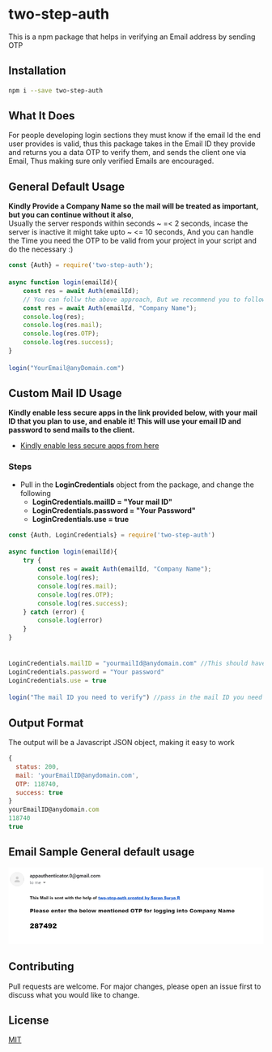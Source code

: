 # two-step-auth

This is a npm package that helps in verifying an Email address by sending OTP

## Installation

```bash
npm i --save two-step-auth
```
## What It Does
For people developing login sections they must know if the email Id the end user provides is valid, thus this package takes in the Email ID they provide and returns you a data OTP to verify them, and sends the client one via Email, Thus making sure only verified Emails are encouraged.

## General Default Usage

**Kindly Provide a Company Name so the mail will be treated as important, but you can continue without it also**,<br/>
Usually the server responds within seconds ~ =< 2 seconds, incase the server is inactive it might take upto ~ <= 10 seconds, 
And you can handle the Time you need the OTP to be valid from your project in your script and do the necessary :)

```node.js
const {Auth} = require('two-step-auth');

async function login(emailId){
    const res = await Auth(emailId);
    // You can follw the above approach, But we recommend you to follow the one below, as the mails will be treated as important
    const res = await Auth(emailId, "Company Name");
    console.log(res);
    console.log(res.mail);
    console.log(res.OTP);
    console.log(res.success);
}

login("YourEmail@anyDomain.com")

```

## Custom Mail ID Usage

**Kindly enable less secure apps in the link provided below, with your mail ID that you plan to use, and enable it! This will use your email ID and password to send mails to the client.** 

- [Kindly enable less secure apps from here](https://myaccount.google.com/lesssecureapps)

### Steps
- Pull in the **LoginCredentials** object from the package, and change the following
  - **LoginCredentials.mailID = "Your mail ID"**
  - **LoginCredentials.password = "Your Password"**
  - **LoginCredentials.use = true**

```node.js
const {Auth, LoginCredentials} = require('two-step-auth')

async function login(emailId){
    try {
        const res = await Auth(emailId, "Company Name");
        console.log(res);
        console.log(res.mail);
        console.log(res.OTP);
        console.log(res.success);
    } catch (error) {
        console.log(error)
    }
}


LoginCredentials.mailID = "yourmailId@anydomain.com" //This should have less secure apps enabled
LoginCredentials.password = "Your password"
LoginCredentials.use = true

login("The mail ID you need to verify") //pass in the mail ID you need to verify

```

## Output Format
The output will be a Javascript JSON object, making it easy to work

```node.js
{
  status: 200,
  mail: 'yourEmailID@anydomain.com',
  OTP: 118740,
  success: true
}
yourEmailID@anydomain.com
118740
true

```
## Email Sample General default usage
![](images/result-screen.png)


## Contributing
Pull requests are welcome. For major changes, please open an issue first to discuss what you would like to change.

## License
[MIT](https://choosealicense.com/licenses/mit/)
